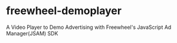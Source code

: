 # freewheel-demoplayer
A Video Player to Demo Advertising with Freewheel's JavaScript Ad Manager(JSAM) SDK
